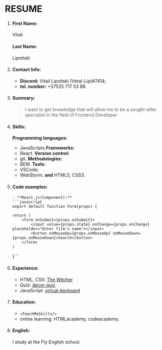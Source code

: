 # RESUME

1.  #### First Name:
    Vitali
    #### Last Name:
    Lipnitski
2.  #### Contact Info:
    - **Discord:** Vitali Lipnitski (Vetal-Lip)#7414;
    - **tel. number:** +37525 717 53 88.
3.  #### Summary:
    > I want to get knowledge that will allow me to be a sought-after specialist in the field of Frontend Developer.
4.  #### Skills:
    **Programming languages:**
    - JavaScripts
      **Frameworks:**
    - React.
      **Version control:**
    - git.
      **Methodologies:**
    - BEM.
      **Tools:**
    - VSCode;
    - WebStorm.
      **and** HTML5, CSS3.
5.  #### Code examples:

        - **React.js(Component):**
        ```javascript
        export default function Form(props) {

        return (
            <form onSubmit={props.onSubmit}>
                <input value={props.state} onChange={props.onChange} placeholder="Enter film's name"></input>
                <button onMouseUp={props.onMouseUp} onMouseDown={props.onMouseDown}>Search</button>
            </form>
        )

    }```

6.  #### Experience:
    - HTML, CSS: [The Witcher](https://preview-the-witcher.netlify.app)
    - Quiz: [decor-quiz](https://decor-quiz.netlify.app)
    - JavaScript: [virtual-keyboard](https://vetal-virtual-keyboard.netlify.app)
7.  #### Education:
    - `<TeachMeSkills/>` [<TeachMeSkills/>](https://teachmeskills.by/kursy-programmirovaniya/frontend-html-css-javascript-minsk)
    - online learning: HTMLacademy, codeacademy.
8.  #### English:
    I study at the Fly English school.
